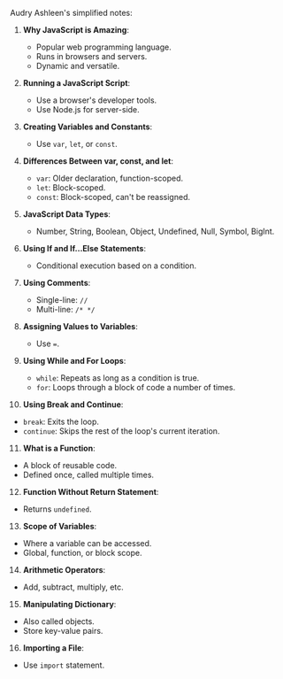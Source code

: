 Audry Ashleen's  simplified notes:

1. **Why JavaScript is Amazing**: 
   - Popular web programming language.
   - Runs in browsers and servers.
   - Dynamic and versatile.

2. **Running a JavaScript Script**: 
   - Use a browser's developer tools.
   - Use Node.js for server-side.

3. **Creating Variables and Constants**: 
   - Use `var`, `let`, or `const`.

4. **Differences Between var, const, and let**: 
   - `var`: Older declaration, function-scoped.
   - `let`: Block-scoped.
   - `const`: Block-scoped, can't be reassigned.

5. **JavaScript Data Types**: 
   - Number, String, Boolean, Object, Undefined, Null, Symbol, BigInt.

6. **Using If and If...Else Statements**: 
   - Conditional execution based on a condition.

7. **Using Comments**: 
   - Single-line: `//`
   - Multi-line: `/* */`

8. **Assigning Values to Variables**: 
   - Use `=`.

9. **Using While and For Loops**: 
   - `while`: Repeats as long as a condition is true.
   - `for`: Loops through a block of code a number of times.

10. **Using Break and Continue**: 
   - `break`: Exits the loop.
   - `continue`: Skips the rest of the loop's current iteration.

11. **What is a Function**: 
   - A block of reusable code.
   - Defined once, called multiple times.

12. **Function Without Return Statement**: 
   - Returns `undefined`.

13. **Scope of Variables**: 
   - Where a variable can be accessed.
   - Global, function, or block scope.

14. **Arithmetic Operators**: 
   - Add, subtract, multiply, etc.

15. **Manipulating Dictionary**: 
   - Also called objects.
   - Store key-value pairs.

16. **Importing a File**: 
   - Use `import` statement.
